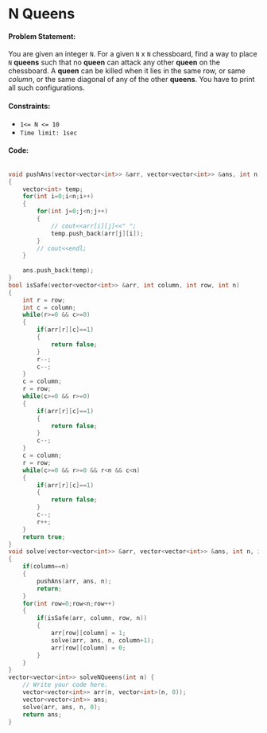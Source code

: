 # N Queens

#### Problem Statement:
You are given an integer `N`. For a given `N` x `N` chessboard, find a way to place `N` **queens** such that no **queen** can attack any other **queen** on the chessboard.
A **queen** can be killed when it lies in the same row, or same _column_, or the same diagonal of any of the other **queens**. You have to print all such configurations.

#### Constraints:
* `1<= N <= 10`
* `Time limit: 1sec`
#### Code:

```C++

void pushAns(vector<vector<int>> &arr, vector<vector<int>> &ans, int n)
{
    vector<int> temp;
    for(int i=0;i<n;i++)
    {
        for(int j=0;j<n;j++)
        {
            // cout<<arr[i][j]<<" ";
            temp.push_back(arr[j][i]);
        }
        // cout<<endl;
    }
    
    ans.push_back(temp);
}
bool isSafe(vector<vector<int>> &arr, int column, int row, int n)
{
    int r = row;
    int c = column;
    while(r>=0 && c>=0)
    {
        if(arr[r][c]==1)
        {
            return false;
        }
        r--;
        c--;
    }
    c = column;
    r = row;
    while(c>=0 && r>=0)
    {
        if(arr[r][c]==1)
        {
            return false;
        }
        c--;
    }
    c = column;
    r = row;
    while(c>=0 && r>=0 && r<n && c<n)
    {
        if(arr[r][c]==1)
        {
            return false;
        }
        c--;
        r++;
    }
    return true;
}
void solve(vector<vector<int>> &arr, vector<vector<int>> &ans, int n, int column)
{
    if(column==n)
    {
        pushAns(arr, ans, n);
        return;
    }
    for(int row=0;row<n;row++)
    {
        if(isSafe(arr, column, row, n))
        {
            arr[row][column] = 1;
            solve(arr, ans, n, column+1);
            arr[row][column] = 0;
        }
    }
}
vector<vector<int>> solveNQueens(int n) {
    // Write your code here.
    vector<vector<int>> arr(n, vector<int>(n, 0));
    vector<vector<int>> ans;
    solve(arr, ans, n, 0);
    return ans;
}

```


